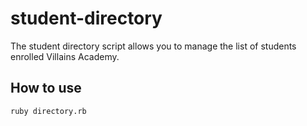 # student-directory

The student directory script allows you to manage the list of students enrolled
Villains Academy.

## How to use ##

```shell
ruby directory.rb
```
